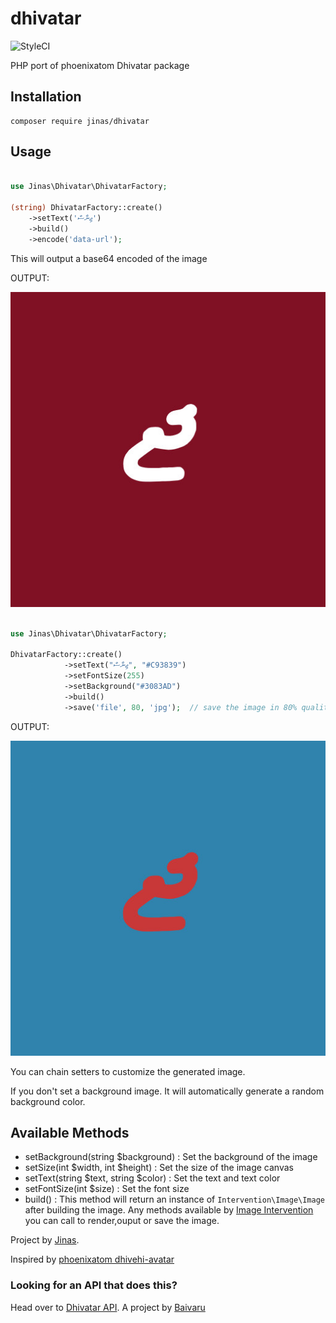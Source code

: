 # dhivatar

![StyleCI](https://github.styleci.io/repos/303485611/shield?branch=master)

PHP port of phoenixatom Dhivatar package

## Installation

```
composer require jinas/dhivatar
```

## Usage

```php

use Jinas\Dhivatar\DhivatarFactory;

(string) DhivatarFactory::create()
    ->setText('ޖިނާސް')
    ->build()
  	->encode('data-url');
```

This will output a base64 encoded of the image

OUTPUT:

![default](examples/default.jpg)

```php

use Jinas\Dhivatar\DhivatarFactory;

DhivatarFactory::create()
            ->setText("ޖިނާސް", "#C93839")
            ->setFontSize(255)
            ->setBackground("#3083AD")
            ->build()
            ->save('file', 80, 'jpg');  // save the image in 80% quality and  jpg format defined by third parameter
```

OUTPUT:

![default](examples/file.jpg)

You can chain setters to customize the generated image.

If you don't set a background image. It will automatically generate a random background color.

## Available Methods

- setBackground(string \$background) : Set the background of the image
- setSize(int $width, int $height) : Set the size of the image canvas
- setText(string $text, string $color) : Set the text and text color
- setFontSize(int \$size) : Set the font size
- build() : This method will return an instance of `Intervention\Image\Image` after building the image. Any methods available by [Image Intervention](http://image.intervention.io/) you can call to render,ouput or save the image.

Project by [Jinas](https://github.com/boring-dragon).


Inspired by [phoenixatom dhivehi-avatar](https://github.com/phoenixatom/dhivehi-avatar)

### Looking for an API that does this?

Head over to [Dhivatar API](https://dhivatars.baivaru.net/). A project by [Baivaru](https://github.com/baivaru)
